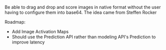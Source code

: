 Be able to drag and drop and score images in native format without the user having to configure them into base64. The idea came from Steffen Rocker

Roadmap:
  * Add Image Activation Maps 
  * Should use the Prediction API rather than modeling API's Prediction to improve latency
